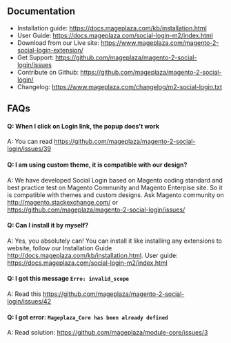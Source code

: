 ## Documentation

- Installation guide: https://docs.mageplaza.com/kb/installation.html
- User Guide: https://docs.mageplaza.com/social-login-m2/index.html
- Download from our Live site: https://www.mageplaza.com/magento-2-social-login-extension/
- Get Support: https://github.com/mageplaza/magento-2-social-login/issues
- Contribute on Github: https://github.com/mageplaza/magento-2-social-login/
- Changelog: https://www.mageplaza.com/changelog/m2-social-login.txt



## FAQs

#### Q: When I click on Login link, the popup does't work
A: You can read https://github.com/mageplaza/magento-2-social-login/issues/39

#### Q: I am using custom theme, it is compatible with our design?
A: We have developed Social Login based on Magento coding standard and best practice test on Magento Community and Magento Enterpise site. So it is compatible with themes and custom designs. Ask Magento community on http://magento.stackexchange.com/ or https://github.com/mageplaza/magento-2-social-login/issues/

#### Q: Can I install it by myself?
A: Yes, you absolutely can! You can install it like installing any extensions to website, follow our Installation Guide http://docs.mageplaza.com/kb/installation.html. User guide: https://docs.mageplaza.com/social-login-m2/index.html

#### Q: I got this message `Erro: invalid_scope`
A: Read this https://github.com/mageplaza/magento-2-social-login/issues/42

#### Q: I got error: `Mageplaza_Core has been already defined`
A: Read solution: https://github.com/mageplaza/module-core/issues/3

